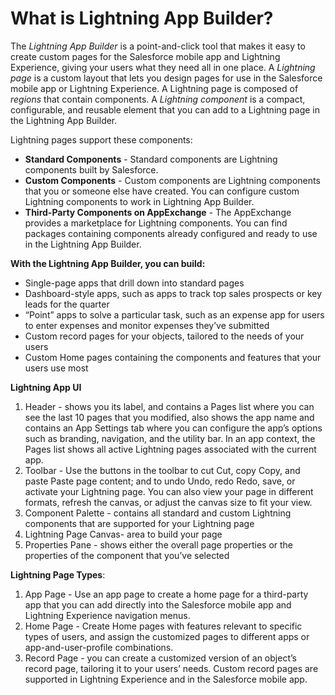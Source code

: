 # What is Lightning App Builder?

The *Lightning App Builder* is a point-and-click tool that makes it easy to create custom pages for the Salesforce mobile app and Lightning Experience, giving your users what they need all in one place. A *Lightning page* is a custom layout that lets you design pages for use in the Salesforce mobile app or Lightning Experience. A Lightning page is composed of *regions* that contain components.
A *Lightning component* is a compact, configurable, and reusable element that you can add to a Lightning page in the Lightning App Builder.

Lightning pages support these components:

- **Standard Components** - Standard components are Lightning components built by Salesforce.
- **Custom Components** - Custom components are Lightning components that you or someone else have created. You can configure custom Lightning components to work in Lightning App Builder.
- **Third-Party Components on AppExchange** - The AppExchange provides a marketplace for Lightning components. You can find packages containing components already configured and ready to use in the Lightning App Builder.

**With the Lightning App Builder, you can build:**

- Single-page apps that drill down into standard pages
- Dashboard-style apps, such as apps to track top sales prospects or key leads for the quarter
- “Point” apps to solve a particular task, such as an expense app for users to enter expenses and monitor expenses they’ve submitted
- Custom record pages for your objects, tailored to the needs of your users
- Custom Home pages containing the components and features that your users use most

**Lightning App UI**
1. Header - shows you its label, and contains a Pages list where you can see the last 10 pages that you modified, also shows the app name and contains an App Settings tab where you can configure the app’s options such as branding, navigation, and the utility bar. In an app context, the Pages list shows all active Lightning pages associated with the current app.
2. Toolbar - Use the buttons in the toolbar to cut Cut, copy Copy, and paste Paste page content; and to undo Undo, redo Redo, save, or activate your Lightning page. You can also view your page in different formats, refresh the canvas, or adjust the canvas size to fit your view.
3. Component Palette - contains all standard and custom Lightning components that are supported for your Lightning page
4. Lightning Page Canvas- area to build your page
5. Properties Pane - shows either the overall page properties or the properties of the component that you’ve selected

**Lightning Page Types**:

1. App Page - Use an app page to create a home page for a third-party app that you can add directly into the Salesforce mobile app and Lightning Experience navigation menus. 
2. Home Page - Create Home pages with features relevant to specific types of users, and assign the customized pages to different apps or app-and-user-profile combinations. 
3. Record Page - you can create a customized version of an object’s record page, tailoring it to your users’ needs. Custom record pages are supported in Lightning Experience and in the Salesforce mobile app. 